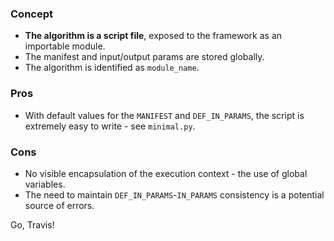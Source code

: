 ### Concept

- **The algorithm is a script file**, exposed to the framework as an importable module.
- The manifest and input/output params are stored globally. 
- The algorithm is identified as `module_name`.

### Pros

- With default values for the `MANIFEST` and `DEF_IN_PARAMS`, the script is extremely easy to write - see `minimal.py`. 

### Cons

- No visible encapsulation of the execution context - the use of global variables.
- The need to maintain `DEF_IN_PARAMS`-`IN_PARAMS` consistency is a potential source of errors. 

Go, Travis!
